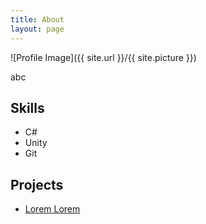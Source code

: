 ```yaml
---
title: About
layout: page
---
```

![Profile Image]({{ site.url }}/{{ site.picture }})

<p>abc</p>

<h2>Skills</h2>

<ul class="skill-list">
	<li>C#</li>
	<li>Unity</li>
	<li>Git</li>
</ul>

<h2>Projects</h2>

<ul>
	<li><a href="https://github.com/">Lorem Lorem</a></li>
</ul>
